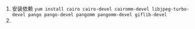 1. 安装依赖
 `yum install cairo cairo-devel cairomm-devel libjpeg-turbo-devel pango pango-devel pangomm pangomm-devel giflib-devel`
 2. 
